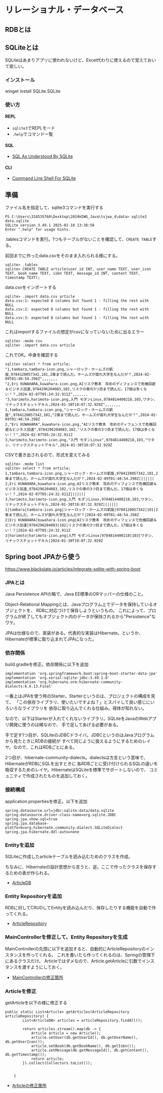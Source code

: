 # リレーショナル・データベース

## RDBとは

## SQLiteとは

SQLiteはあまりアプリに使われないけど、Excel代わりに使えるので覚えておいて欲しい。

### インストール

winget install SQLite.SQLite

### 使い方

#### REPL

* `sqlite3`でREPLモード
* `.help`でコマンド一覧

#### SQL

* [SQL As Understood By SQLite](https://www.sqlite.org/lang.html)

#### CLI

* [Command Line Shell For SQLite](https://www.sqlite.org/cli.html)

## 準備

ファイル名を指定して、sqlite3コマンドを実行する

```
PS C:\Users\318535760\Desktop\2024H2WG_Java\tsjwa_4\data> sqlite3 data.sqlite
SQLite version 3.49.1 2025-02-18 13:38:58
Enter ".help" for usage hints.
```

.tablesコマンドを実行。1つもテーブルがないことを確認して、`CREATE TABLE`する。

前回までに作ったdata.csvをそのまま入れられる様にする。

```
sqlite> .tables
sqlite> CREATE TABLE article(user_id INT, user_name TEXT, user_icon TEXT, book_name TEXT, isbn TEXT, message_id INT, content TEXT, timestamp TEXT);
```

data.csvをインポートする

```
sqlite> .import data.csv article
data.csv:1: expected 8 columns but found 1 - filling the rest with NULL
data.csv:2: expected 8 columns but found 1 - filling the rest with NULL
data.csv:3: expected 8 columns but found 1 - filling the rest with NULL
```

これはimportするファイルの想定がcsvになっていないために出るエラー

```
sqlite> .mode csv
sqlite> .import data.csv article
```

これでOK。中身を確認する

```
sqlite> select * from article;
"1,tambara,tambara-icon.png,シャーロック・ホームズの凱旋,9784120057342,101,2章まで読んだ。ホームズが腐れ大学生なんだが？,2024-02-09T01:48:54.298Z",,,,,,,
"2,Eri KUWAHARA,kuwahara-icon.png,AIリスク教本　攻めのディフェンスで危機回避＆ビジネス加速,9784296204083,102,リスクの章の3つ目まで読んだ。17個は多くない！？,2024-02-07T05:24:32.911Z",,,,,,,
"3,harimoto,harimoto-icon.png,入門 モダンLinux,9784814400218,103,ワタシ、リナックスチョットデキル,2024-01-30T10:07:32.929Z",,,,,,,
1,tambara,tambara-icon.png,"シャーロック・ホームズの凱旋",9784120057342,101,"2章まで読んだ。ホームズが腐れ大学生なんだが？",2024-02-09T01:48:54.298Z
2,"Eri KUWAHARA",kuwahara-icon.png,"AIリスク教本　攻めのディフェンスで危機回避＆ビジネス加速",9784296204083,102,"リスクの章の3つ目まで読んだ。17個は多くない！？",2024-02-07T05:24:32.911Z
3,harimoto,harimoto-icon.png,"入門 モダンLinux",9784814400218,103,"ワタシ、リナックスチョットデキル",2024-01-30T10:07:32.929Z
```

CSVで書き出されるので、形式を変えてみる

```
sqlite> .mode list
sqlite> select * from article;
1,tambara,tambara-icon.png,シャーロック・ホームズの凱旋,9784120057342,101,2章まで読んだ。ホームズが腐れ大学生なんだが？,2024-02-09T01:48:54.298Z|||||||
2,Eri KUWAHARA,kuwahara-icon.png,AIリスク教本　攻めのディフェンスで危機回避＆ビジネス加速,9784296204083,102,リスクの章の3つ目まで読んだ。17個は多くない！？,2024-02-07T05:24:32.911Z|||||||
3,harimoto,harimoto-icon.png,入門 モダンLinux,9784814400218,103,ワタシ、リナックスチョットデキル,2024-01-30T10:07:32.929Z|||||||
1|tambara|tambara-icon.png|シャーロック・ホームズの凱旋|9784120057342|101|2章まで読んだ。ホームズが腐れ大学生なんだが？|2024-02-09T01:48:54.298Z
2|Eri KUWAHARA|kuwahara-icon.png|AIリスク教本　攻めのディフェンスで危機回避＆ビジネス加速|9784296204083|102|リスクの章の3つ目まで読んだ。17個は多くない！？|2024-02-07T05:24:32.911Z
3|harimoto|harimoto-icon.png|入門 モダンLinux|9784814400218|103|ワタシ、リナックスチョットデキル|2024-01-30T10:07:32.929Z
```

## Spring boot JPAから使う

https://www.blackslate.io/articles/integrate-sqlite-with-spring-boot

### JPAとは

Java Persistence APIの略で、Java EE標準のORマッパーの仕様のこと。

Object-Relational Mappingとは、Javaプログラム上でデータを保持しているオブジェクトを、
RDBに対応づけて保存しようというもの。
これによって、プログラムが終了してもオブジェクト内のデータが保持されるから"Persistence"なワケ。

JPAは仕様なので、実装がある。代表的な実装はHibernate。というか、Hibernateが標準に取り込まれてJPAになった。



### 依存関係

build.gradleを修正。依存関係に以下を追加

```
implementation 'org.springframework.boot:spring-boot-starter-data-jpa'
implementation 'org.xerial:sqlite-jdbc:3.49.1.0'
implementation 'org.hibernate.orm:hibernate-community-dialects:6.6.13.Final'
```

一番上はJPAを使う時のStarter。Starterというのは、プロジェクトの構成を見て、
「この依存ライブラリ、使いたいですよね？」とスパイして良い感じにいろいろなライブラリを
依存に取り込んでくれる仕組み。得体が知れない。

なので、以下はStarterが入れてくれないライブラリ。SQLiteをJavaのWebアプリ開発に使うのは稀なので、
手で足してあげる必要がある。

手で足す1つ目が、SQLiteのJDBCドライバ。JDBCというのはJavaプログラムから見たときにRDBの接続が
すべて同じように扱えるようにするためのレイヤ。なので、これはRDBごとにある。

2つ目が、hibernate-community-dialects。dialectsは方言という意味で、HibernateがRDBにSQLを出すときに
各RDBごとに受け付けられるSQLの違いを吸収するためのレイヤ。HibernateはSQLiteを標準でサポートしないので、
コミュニティで作成されたものを追加しておく。

### 接続構成

application.propertiesを修正。以下を追加

```
spring.datasource.url=jdbc:sqlite:data/data.sqlite
spring.datasource.driver-class-name=org.sqlite.JDBC
spring.jpa.show-sql=true
spring.jpa.database-platform=org.hibernate.community.dialect.SQLiteDialect
spring.jpa.hibernate.ddl-auto=none
```

### Entityを追加

SQLiteに作成したarticleテーブルを読み込むためのクラスを作成。

ちなみに、Hibernateの設計思想から言うと、逆。ここで作ったクラスを保存するための表が作られる。

* [ArticleDB](https://github.com/tambara-ibm/tsjwa_5/blob/main/src/main/java/one/tmbrms/readingsns/ArticleDB.java)

### Entity Repositoryを追加

RDBに対してCRUDしてEntityを読み込んだり、保存したりする機能を自動で作ってくれる。

* [ArticleRepository](https://github.com/tambara-ibm/tsjwa_5/blob/main/src/main/java/one/tmbrms/readingsns/ArticleRepository.java)

### MainControllerを修正して、Entity Repositoryを生成

MainControllerの先頭に以下を追加すると、自動的にArticleRepositoryのインスタンスを作ってくれる。
これを書いたら作ってくれるのは、Springの管理下にあるクラスだけ。
Articleではダメなので、Article.getArticleに引数でインスタンスを渡すようにしておく。

* [MainControllerの修正箇所](https://github.com/tambara-ibm/tsjwa_5/commit/58a933aad6b1014e9dacf9cd0cfd5f8c6ffb6e04#diff-bb52f9dc3a287fe68a74f8c3208895e35b87d336954204bb637aaa509830055f)

### Articleを修正

getArticleを以下の様に修正する

```
public static List<Article> getArticles(ArticleRepository articleRepository) {
        List<ArticleDB> articles = articleRepository.findAll();

        return articles.stream().map(db -> {
            Article article = new Article();
            article.setUser(db.getUserId(), db.getUserName(), db.getUserIcon());
            article.setBook(db.getBookName(), db.getIsbn());
            article.setMessage(db.getMessageId(), db.getContent(), db.getTimestamp());
            return article;
        }).collect(Collectors.toList());
        

    }
```

* [Articleの修正箇所](https://github.com/tambara-ibm/tsjwa_5/commit/58a933aad6b1014e9dacf9cd0cfd5f8c6ffb6e04#diff-6fe0ecf984a23e212b6259f1e855675fb0e9f790e2eabb27758b552fe2c3c3d2)



